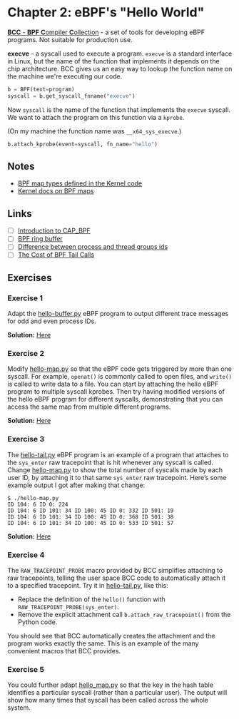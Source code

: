 # Chapter 2: eBPF's "Hello World"

[**BCC** - **BPF** **C**ompiler **C**ollection](https://github.com/iovisor/bcc) - a set of tools for developing eBPF programs.
Not suitable for production use.

**execve** - a syscall used to execute a program.
`execve` is a standard interface in Linux, but the name of the function that implements it depends on the chip architecture.
BCC gives us an easy way to lookup the function name on the machine we're executing our code.

```python
b = BPF(text=program)
syscall = b.get_syscall_fnname("execve")
```

Now `syscall` is the name of the function that implements the `execve` syscall.
We want to attach the program on this function via a `kprobe`.

(On my machine the function name was `__x64_sys_execve`.)

```python
b.attach_kprobe(event=syscall, fn_name="hello")
```

## Notes

- [BPF map types defined in the Kernel code](https://elixir.bootlin.com/linux/v5.15.86/source/include/uapi/linux/bpf.h#L878)
- [Kernel docs on BPF maps](https://docs.kernel.org/bpf/maps.html)

## Links

- [ ] [Introduction to CAP_BPF](https://mdaverde.com/posts/cap-bpf/)
- [ ] [BPF ring buffer](https://nakryiko.com/posts/bpf-ringbuf/)
- [ ] [Difference between process and thread groups ids](https://www.gnu.org/software/libc/manual/html_node/Process-Identification.html)
- [ ] [The Cost of BPF Tail Calls](https://pchaigno.github.io/ebpf/2021/03/22/cost-bpf-tail-calls.html)

## Exercises

### Exercise 1

Adapt the [hello-buffer.py](./hello-buffer.py) eBPF program to output different trace messages for odd and even process IDs.

**Solution:** [Here](./hello-buffer-ex-1.py)

### Exercise 2

Modify [hello-map.py](./hello-map.py) so that the eBPF code gets triggered by more than one syscall.
For example, `openat()` is commonly called to open files, and `write()` is called to write data to a file.
You can start by attaching the hello eBPF program to multiple syscall kprobes.
Then try having modified versions of the hello eBPF program for different syscalls, demonstrating that you can access the same map from multiple different programs.

**Solution:** [Here](./hello-map-ex-2.py)

### Exercise 3

The [hello-tail.py](./hello-tail.py) eBPF program is an example of a program that attaches to the `sys_enter` raw tracepoint that is hit whenever any syscall is called.
Change [hello-map.py](./hello-map.py) to show the total number of syscalls made by each user ID, by attaching it to that same `sys_enter` raw tracepoint.
Here’s some example output I got after making that change:

```console
$ ./hello-map.py
ID 104: 6 ID 0: 224
ID 104: 6 ID 101: 34 ID 100: 45 ID 0: 332 ID 501: 19
ID 104: 6 ID 101: 34 ID 100: 45 ID 0: 368 ID 501: 38
ID 104: 6 ID 101: 34 ID 100: 45 ID 0: 533 ID 501: 57
```

**Solution:** [Here](./hello-map-ex-3.py)

### Exercise 4

The `RAW_TRACEPOINT_PROBE` macro provided by BCC simplifies attaching to raw tracepoints, telling the user space BCC code to automatically attach it to a specified tracepoint.
Try it in [hello-tail.py](./hello-tail.py), like this:

- Replace the definition of the `hello()` function with `RAW_TRACEPOINT_PROBE(sys_enter)`.
- Remove the explicit attachment call `b.attach_raw_tracepoint()` from the Python code.

You should see that BCC automatically creates the attachment and the program works exactly the same.
This is an example of the many convenient macros that BCC provides.

### Exercise 5

You could further adapt [hello_map.py](./hello-map.py) so that the key in the hash table identifies a particular syscall (rather than a particular user).
The output will show how many times that syscall has been called across the whole system.
